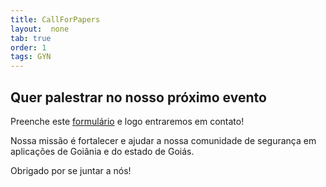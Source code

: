```yaml
---
title: CallForPapers
layout:  none
tab: true
order: 1
tags: GYN
---
```


## Quer palestrar no nosso próximo evento

Preenche este [formulário](https://forms.gle/YwByNWEwDB2NyoSQ9) e logo entraremos em contato!

<p></p>

Nossa missão é fortalecer e ajudar a nossa comunidade de segurança em aplicações de Goiânia e do estado de Goiás.

<p></p>

Obrigado por se juntar a nós!
